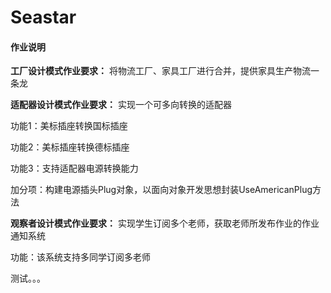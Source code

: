# Seastar

#### 作业说明
 **工厂设计模式作业要求：** 将物流工厂、家具工厂进行合并，提供家具生产物流一条龙

 **适配器设计模式作业要求：** 实现一个可多向转换的适配器

功能1：美标插座转换国标插座

功能2：美标插座转换德标插座

功能3：支持适配器电源转换能力

加分项：构建电源插头Plug对象，以面向对象开发思想封装UseAmericanPlug方法

 **观察者设计模式作业要求：** 实现学生订阅多个老师，获取老师所发布作业的作业通知系统

功能：该系统支持多同学订阅多老师

测试。。。

